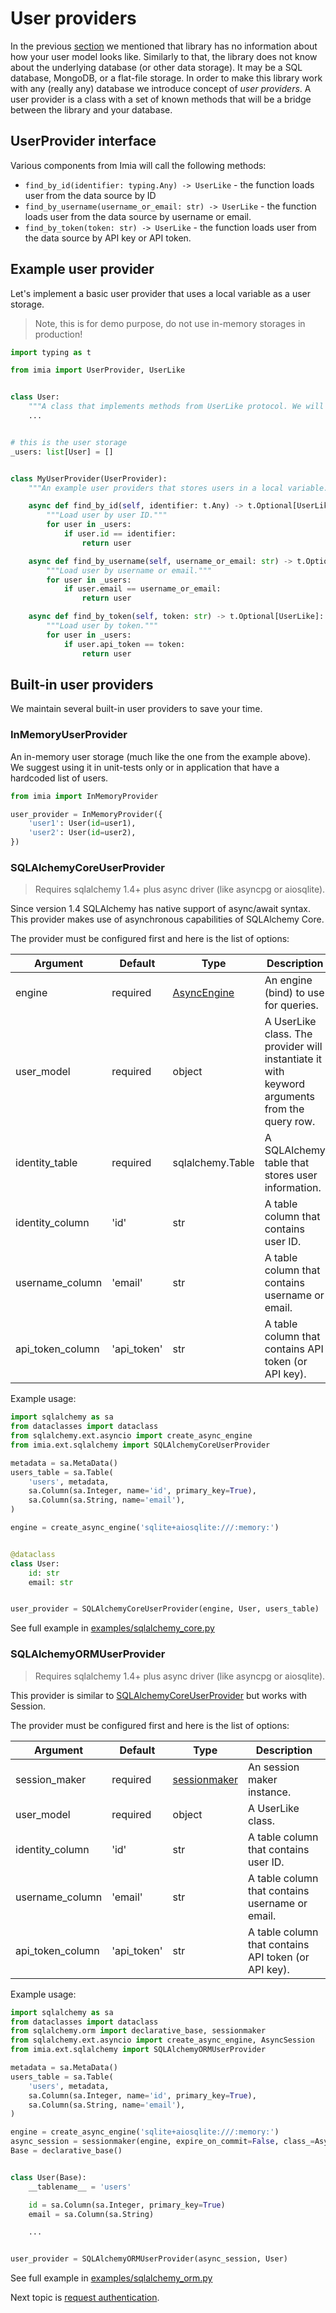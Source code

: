 # User providers

In the previous [section](userlike_protocol.md) we mentioned that library has no information about how your user model
looks like. Similarly to that, the library does not know about the underlying database (or other data storage). It may
be a SQL database, MongoDB, or a flat-file storage. In order to make this library work with any (really any) database we
introduce concept of _user providers_. A user provider is a class with a set of known methods that will be a bridge
between the library and your database.

## UserProvider interface

Various components from Imia will call the following methods:

* `find_by_id(identifier: typing.Any) -> UserLike` - the function loads user from the data source by ID
* `find_by_username(username_or_email: str) -> UserLike` - the function loads user from the data source by username or
  email.
* `find_by_token(token: str) -> UserLike` - the function loads user from the data source by API key or API token.

## Example user provider

Let's implement a basic user provider that uses a local variable as a user storage.
> Note, this is for demo purpose, do not use in-memory storages in production!

```python
import typing as t

from imia import UserProvider, UserLike


class User:
    """A class that implements methods from UserLike protocol. We will omit them in this example."""
    ...


# this is the user storage
_users: list[User] = []


class MyUserProvider(UserProvider):
    """An example user providers that stores users in a local variable."""

    async def find_by_id(self, identifier: t.Any) -> t.Optional[UserLike]:
        """Load user by user ID."""
        for user in _users:
            if user.id == identifier:
                return user

    async def find_by_username(self, username_or_email: str) -> t.Optional[UserLike]:
        """Load user by username or email."""
        for user in _users:
            if user.email == username_or_email:
                return user

    async def find_by_token(self, token: str) -> t.Optional[UserLike]:
        """Load user by token."""
        for user in _users:
            if user.api_token == token:
                return user
```

## Built-in user providers

We maintain several built-in user providers to save your time.

### InMemoryUserProvider

An in-memory user storage (much like the one from the example above). We suggest using it in unit-tests only or in
application that have a hardcoded list of users.

```python
from imia import InMemoryProvider

user_provider = InMemoryProvider({
    'user1': User(id=user1),
    'user2': User(id=user2),
}) 
```

### SQLAlchemyCoreUserProvider

> Requires sqlalchemy 1.4+ plus async driver (like asyncpg or aiosqlite).

Since version 1.4 SQLAlchemy has native support of async/await syntax. This provider makes use of asynchronous
capabilities of SQLAlchemy Core.

The provider must be configured first and here is the list of options:

| Argument | Default | Type | Description | 
|----------|------|---------|----| 
| engine | required| [AsyncEngine](https://docs.sqlalchemy.org/en/14/orm/extensions/asyncio.html#sqlalchemy.ext.asyncio.AsyncEngine)| An engine (bind) to use for queries.| 
| user_model | required| object | A UserLike class. The provider will instantiate it with keyword arguments from the query row. |
| identity_table | required | sqlalchemy.Table| A SQLAlchemy table that stores user information.  |
| identity_column |  'id' | str | A table column that contains user ID.|
| username_column |  'email' | str | A table column that contains username or email.|
| api_token_column |  'api_token' | str | A table column that contains API token (or API key).|

Example usage:

```python
import sqlalchemy as sa
from dataclasses import dataclass
from sqlalchemy.ext.asyncio import create_async_engine
from imia.ext.sqlalchemy import SQLAlchemyCoreUserProvider

metadata = sa.MetaData()
users_table = sa.Table(
    'users', metadata,
    sa.Column(sa.Integer, name='id', primary_key=True),
    sa.Column(sa.String, name='email'),
)

engine = create_async_engine('sqlite+aiosqlite:///:memory:')


@dataclass
class User:
    id: str
    email: str


user_provider = SQLAlchemyCoreUserProvider(engine, User, users_table)
```

See full example in [examples/sqlalchemy_core.py](../examples/sqlalchemy_core.py)

### SQLAlchemyORMUserProvider

> Requires sqlalchemy 1.4+ plus async driver (like asyncpg or aiosqlite).

This provider is similar to [SQLAlchemyCoreUserProvider](#sqlalchemycoreuserprovider) but works with Session.

The provider must be configured first and here is the list of options:

| Argument | Default | Type | Description | 
|----------|------|---------|----| 
| session_maker | required| [sessionmaker](https://docs.sqlalchemy.org/en/14/orm/session_api.html#sqlalchemy.orm.sessionmaker)| An session maker instance.| 
| user_model | required| object | A UserLike class. |
| identity_column |  'id' | str | A table column that contains user ID.|
| username_column |  'email' | str | A table column that contains username or email.|
| api_token_column |  'api_token' | str | A table column that contains API token (or API key).|

Example usage:

```python
import sqlalchemy as sa
from dataclasses import dataclass
from sqlalchemy.orm import declarative_base, sessionmaker
from sqlalchemy.ext.asyncio import create_async_engine, AsyncSession
from imia.ext.sqlalchemy import SQLAlchemyORMUserProvider

metadata = sa.MetaData()
users_table = sa.Table(
    'users', metadata,
    sa.Column(sa.Integer, name='id', primary_key=True),
    sa.Column(sa.String, name='email'),
)

engine = create_async_engine('sqlite+aiosqlite:///:memory:')
async_session = sessionmaker(engine, expire_on_commit=False, class_=AsyncSession)
Base = declarative_base()


class User(Base):
    __tablename__ = 'users'

    id = sa.Column(sa.Integer, primary_key=True)
    email = sa.Column(sa.String)

    ...


user_provider = SQLAlchemyORMUserProvider(async_session, User)
```

See full example in [examples/sqlalchemy_orm.py](../examples/sqlalchemy_orm.py)

Next topic is [request authentication](authentication.md).
